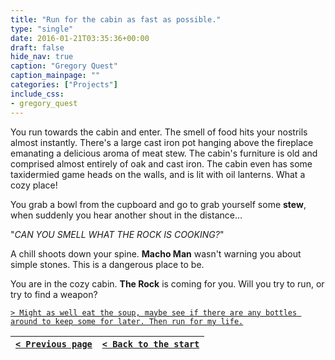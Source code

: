 ```yaml
---
title: "Run for the cabin as fast as possible."
type: "single"
date: 2016-01-21T03:35:36+00:00
draft: false
hide_nav: true
caption: "Gregory Quest"
caption_mainpage: ""
categories: ["Projects"]
include_css:
- gregory_quest
---
```


You run towards the cabin and enter. The smell of food hits your nostrils almost instantly. There's a large cast iron pot hanging above the fireplace emanating a delicious aroma of meat stew. The cabin's furniture is old and comprised almost entirely of oak and cast iron. The cabin even has some taxidermied game heads on the walls, and is lit with oil lanterns. What a cozy place!

You grab a bowl from the cupboard and go to grab yourself some **stew**, when suddenly you hear another shout in the distance…

"*CAN YOU SMELL WHAT THE ROCK IS COOKING?*"

A chill shoots down your spine. **Macho Man** wasn't warning you about simple stones. This is a dangerous place to be.

You are in the cozy cabin. **The Rock** is coming for you. Will you try to run, or try to find a weapon?

[``> Might as well eat the soup, maybe see if there are any bottles around to keep some for later. Then run for my life.``](../12)

|[``< Previous page``](../10)|[``< Back to the start``](../)|
|---|---|